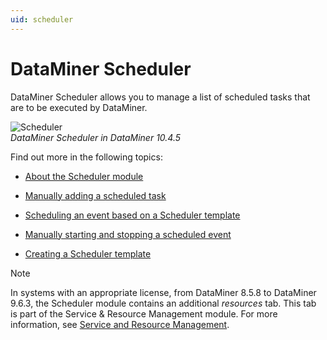 ```yaml
---
uid: scheduler
---
```


# DataMiner Scheduler

DataMiner Scheduler allows you to manage a list of scheduled tasks that are to be executed by DataMiner.

![Scheduler](~/user-guide/images/Scheduler.png)<br>*DataMiner Scheduler in DataMiner 10.4.5*

Find out more in the following topics:

- [About the Scheduler module](xref:About_the_Scheduler_module)

- [Manually adding a scheduled task](xref:Manually_adding_a_scheduled_task)

- [Scheduling an event based on a Scheduler template](xref:Scheduling_an_event_based_on_a_Scheduler_template)

- [Manually starting and stopping a scheduled event](xref:Manually_starting_and_stopping_a_scheduled_event)

- [Creating a Scheduler template](xref:Creating_a_Scheduler_template)

> [!NOTE]
> In systems with an appropriate license, from DataMiner 8.5.8 to DataMiner 9.6.3, the Scheduler module contains an additional *resources* tab. This tab is part of the Service & Resource Management module. For more information, see [Service and Resource Management](xref:SRM).
